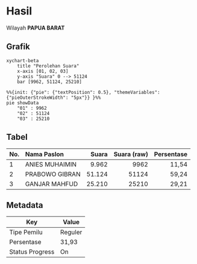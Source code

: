# Hasil

Wilayah **PAPUA BARAT**

## Grafik

```mermaid
xychart-beta
    title "Perolehan Suara"
    x-axis [01, 02, 03]
    y-axis "Suara" 0 --> 51124
    bar [9962, 51124, 25210]
```

```mermaid
%%{init: {"pie": {"textPosition": 0.5}, "themeVariables": {"pieOuterStrokeWidth": "5px"}} }%%
pie showData
    "01" : 9962
    "02" : 51124
    "03" : 25210
```

## Tabel

| No. | Nama Paslon    | Suara  | Suara (raw) | Persentase |
|:--- |:-------------- | ------:| -----------:| ----------:|
| 1   | ANIES MUHAIMIN | 9.962  | 9962        | 11,54      |
| 2   | PRABOWO GIBRAN | 51.124 | 51124       | 59,24      |
| 3   | GANJAR MAHFUD  | 25.210 | 25210       | 29,21      |


## Metadata

| Key             | Value   |
| --------------- | ------- |
| Tipe Pemilu     | Reguler |
| Persentase      | 31,93   |
| Status Progress | On      |



